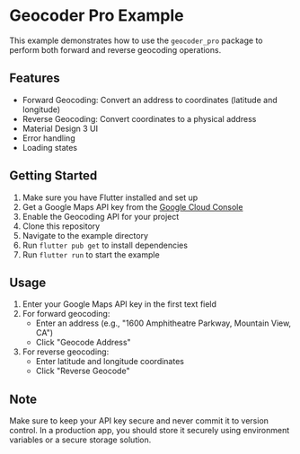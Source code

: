 # Geocoder Pro Example

This example demonstrates how to use the `geocoder_pro` package to perform both forward and reverse geocoding operations.

## Features

- Forward Geocoding: Convert an address to coordinates (latitude and longitude)
- Reverse Geocoding: Convert coordinates to a physical address
- Material Design 3 UI
- Error handling
- Loading states

## Getting Started

1. Make sure you have Flutter installed and set up
2. Get a Google Maps API key from the [Google Cloud Console](https://console.cloud.google.com/)
3. Enable the Geocoding API for your project
4. Clone this repository
5. Navigate to the example directory
6. Run `flutter pub get` to install dependencies
7. Run `flutter run` to start the example

## Usage

1. Enter your Google Maps API key in the first text field
2. For forward geocoding:
   - Enter an address (e.g., "1600 Amphitheatre Parkway, Mountain View, CA")
   - Click "Geocode Address"
3. For reverse geocoding:
   - Enter latitude and longitude coordinates
   - Click "Reverse Geocode"

## Note

Make sure to keep your API key secure and never commit it to version control. In a production app, you should store it securely using environment variables or a secure storage solution. 